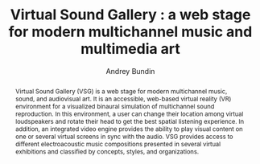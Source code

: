 --- 
  title: "Virtual Sound Gallery : a web stage for modern multichannel music and multimedia art" 
  abstract: "Virtual Sound Gallery (VSG) is a web stage for modern multichannel music, sound, and audiovisual art. It is an accessible, web-based virtual reality (VR) environment for a visualized binaural simulation of multichannel sound reproduction. In this environment, a user can change their location among virtual loudspeakers and rotate their head to get the best spatial listening experience. In addition, an integrated video engine provides the ability to play visual content on one or several virtual screens in sync with the audio. VSG provides access to different electroacoustic music compositions presented in several virtual exhibitions and classified by concepts, styles, and organizations." 
  address: "Atlanta, Georgia" 
  author: "Andrey Bundin" 
  booktitle: "Proceedings of the International Web Audio Conference" 
  editor: "Jason Freeman, Alexander Lerch, Matthew Paradis" 
  month: "Proceedings of the International Web Audio Conference"
  pages: "2016" 
  publisher: "Georgia Tech" 
  series: "WAC '16"
  type: "Demo"  
  year: "2016" 
  id: "2016_EA_28" 
  tags: year2016 
  pdflink: /_data/papers/pdf/2016/2016_28.pdf
  ISSN: 2663-5844
---
